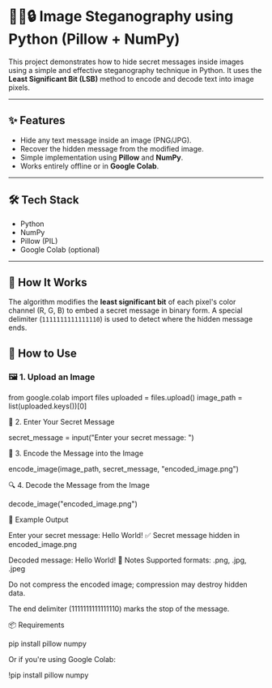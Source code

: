 # 🕵️‍♂️🔒 Image Steganography using Python (Pillow + NumPy)

This project demonstrates how to hide secret messages inside images using a simple and effective steganography technique in Python. It uses the **Least Significant Bit (LSB)** method to encode and decode text into image pixels.

---

## ✨ Features

- Hide any text message inside an image (PNG/JPG).
- Recover the hidden message from the modified image.
- Simple implementation using **Pillow** and **NumPy**.
- Works entirely offline or in **Google Colab**.

---

## 🛠️ Tech Stack

- Python
- NumPy
- Pillow (PIL)
- Google Colab (optional)

---

## 🧠 How It Works

The algorithm modifies the **least significant bit** of each pixel's color channel (R, G, B) to embed a secret message in binary form. A special delimiter (`1111111111111110`) is used to detect where the hidden message ends.


## 🔧 How to Use

### 🖼️ 1. Upload an Image

from google.colab import files
uploaded = files.upload()
image_path = list(uploaded.keys())[0]

🔐 2. Enter Your Secret Message

secret_message = input("Enter your secret message: ")

🧬 3. Encode the Message into the Image

encode_image(image_path, secret_message, "encoded_image.png")

🔍 4. Decode the Message from the Image

decode_image("encoded_image.png")

🧪 Example Output

Enter your secret message: Hello World!
✅ Secret message hidden in encoded_image.png

Decoded message: Hello World!
📸 Notes
Supported formats: .png, .jpg, .jpeg

Do not compress the encoded image; compression may destroy hidden data.

The end delimiter (1111111111111110) marks the stop of the message.

📦 Requirements

pip install pillow numpy

Or 
if you're using Google Colab:

!pip install pillow numpy
